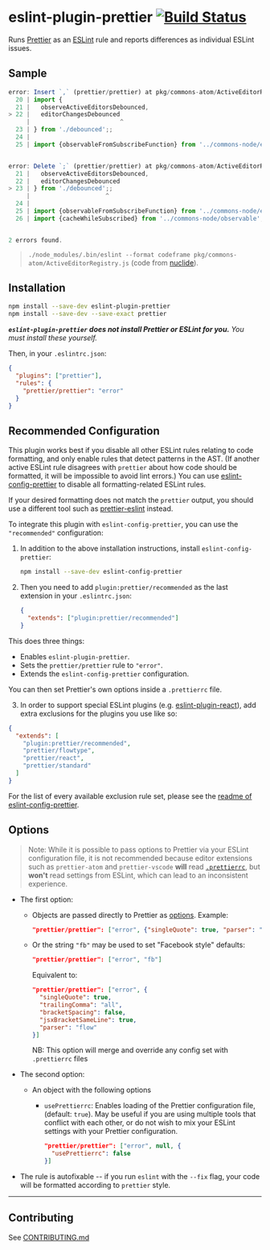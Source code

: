 # eslint-plugin-prettier [![Build Status](https://travis-ci.org/prettier/eslint-plugin-prettier.svg?branch=master)](https://travis-ci.org/prettier/eslint-plugin-prettier)

Runs [Prettier](https://github.com/prettier/prettier) as an [ESLint](http://eslint.org) rule and reports differences as individual ESLint issues.

## Sample

```js
error: Insert `,` (prettier/prettier) at pkg/commons-atom/ActiveEditorRegistry.js:22:25:
  20 | import {
  21 |   observeActiveEditorsDebounced,
> 22 |   editorChangesDebounced
     |                         ^
  23 | } from './debounced';;
  24 |
  25 | import {observableFromSubscribeFunction} from '../commons-node/event';


error: Delete `;` (prettier/prettier) at pkg/commons-atom/ActiveEditorRegistry.js:23:21:
  21 |   observeActiveEditorsDebounced,
  22 |   editorChangesDebounced
> 23 | } from './debounced';;
     |                     ^
  24 |
  25 | import {observableFromSubscribeFunction} from '../commons-node/event';
  26 | import {cacheWhileSubscribed} from '../commons-node/observable';


2 errors found.
```

> `./node_modules/.bin/eslint --format codeframe pkg/commons-atom/ActiveEditorRegistry.js` (code from [nuclide](https://github.com/facebook/nuclide)).

## Installation

```sh
npm install --save-dev eslint-plugin-prettier
npm install --save-dev --save-exact prettier
```

**_`eslint-plugin-prettier` does not install Prettier or ESLint for you._** _You must install these yourself._

Then, in your `.eslintrc.json`:

```json
{
  "plugins": ["prettier"],
  "rules": {
    "prettier/prettier": "error"
  }
}
```

## Recommended Configuration

This plugin works best if you disable all other ESLint rules relating to code formatting, and only enable rules that detect patterns in the AST. (If another active ESLint rule disagrees with `prettier` about how code should be formatted, it will be impossible to avoid lint errors.) You can use [eslint-config-prettier](https://github.com/prettier/eslint-config-prettier) to disable all formatting-related ESLint rules.

If your desired formatting does not match the `prettier` output, you should use a different tool such as [prettier-eslint](https://github.com/prettier/prettier-eslint) instead.

To integrate this plugin with `eslint-config-prettier`, you can use the `"recommended"` configuration:

1. In addition to the above installation instructions, install `eslint-config-prettier`:

    ```sh
    npm install --save-dev eslint-config-prettier
    ```

2. Then you need to add `plugin:prettier/recommended` as the last extension in your `.eslintrc.json`:

    ```json
    {
      "extends": ["plugin:prettier/recommended"]
    }
    ```

This does three things:

- Enables `eslint-plugin-prettier`.
- Sets the `prettier/prettier` rule to `"error"`.
- Extends the `eslint-config-prettier` configuration.

You can then set Prettier's own options inside a `.prettierrc` file.

3. In order to support special ESLint plugins (e.g. [eslint-plugin-react](https://github.com/yannickcr/eslint-plugin-react)), add extra exclusions for the plugins you use like so:

```json
{
  "extends": [
    "plugin:prettier/recommended",
    "prettier/flowtype",
    "prettier/react",
    "prettier/standard"
  ]
}
```

For the list of every available exclusion rule set, please see the [readme of eslint-config-prettier](https://github.com/prettier/eslint-config-prettier/blob/master/README.md).

## Options

> Note: While it is possible to pass options to Prettier via your ESLint configuration file, it is not recommended because editor extensions such as `prettier-atom` and `prettier-vscode` **will** read [`.prettierrc`](https://prettier.io/docs/en/configuration.html), but **won't** read settings from ESLint, which can lead to an inconsistent experience.

- The first option:

  - Objects are passed directly to Prettier as [options](https://prettier.io/docs/en/options.html). Example:

    ```json
    "prettier/prettier": ["error", {"singleQuote": true, "parser": "flow"}]
    ```

  - Or the string `"fb"` may be used to set "Facebook style" defaults:

    ```json
    "prettier/prettier": ["error", "fb"]
    ```

    Equivalent to:

    ```json
    "prettier/prettier": ["error", {
      "singleQuote": true,
      "trailingComma": "all",
      "bracketSpacing": false,
      "jsxBracketSameLine": true,
      "parser": "flow"
    }]
    ```

    NB: This option will merge and override any config set with `.prettierrc` files

- The second option:

  - An object with the following options
    - `usePrettierrc`: Enables loading of the Prettier configuration file, (default: `true`). May be useful if you are using multiple tools that conflict with each other, or do not wish to mix your ESLint settings with your Prettier configuration.

      ```json
      "prettier/prettier": ["error", null, {
        "usePrettierrc": false
      }]
      ```

- The rule is autofixable -- if you run `eslint` with the `--fix` flag, your code will be formatted according to `prettier` style.

---

## Contributing

See [CONTRIBUTING.md](https://github.com/prettier/eslint-plugin-prettier/blob/master/CONTRIBUTING.md)
